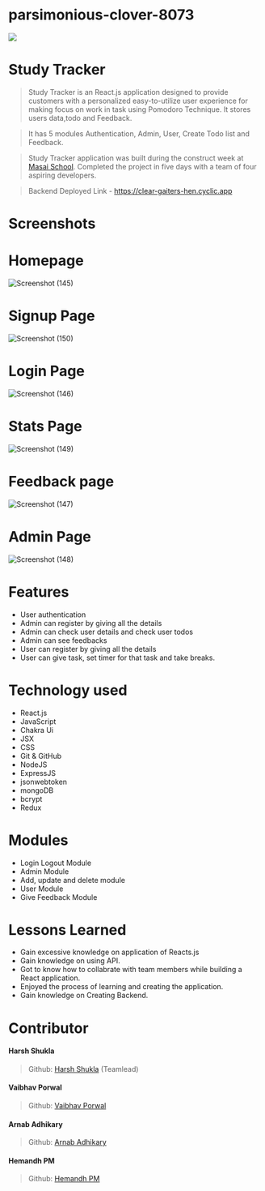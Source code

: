 # parsimonious-clover-8073

<img src="https://i.postimg.cc/Bt9RLyGL/Study-Tracker-Logo2-jpg.png"/>

# Study Tracker

> Study Tracker is an React.js application designed to provide customers with a personalized easy-to-utilize user experience for making focus on work in task using Pomodoro Technique. It stores users data,todo and Feedback.

> It has 5 modules Authentication, Admin, User, Create Todo list and Feedback.

> Study Tracker application was built during the construct week at [Masai School](https://masaischool.com/). Completed the project in five days with a team of four aspiring developers.

> Backend Deployed Link - https://clear-gaiters-hen.cyclic.app

# Screenshots

# Homepage

![Screenshot (145)](https://i.postimg.cc/mD7nxj9T/Screenshot-2023-06-18-135619.png)

# Signup Page

![Screenshot (150)](https://i.postimg.cc/pTM0Bj64/Screenshot-2023-06-18-140121.png)

# Login Page

![Screenshot (146)](https://i.postimg.cc/brz37h8R/Screenshot-2023-06-18-140200.png)

# Stats Page

![Screenshot (149)](https://i.postimg.cc/7PmV5jwp/Screenshot-2023-06-18-140246.png)

# Feedback page

![Screenshot (147)](https://i.postimg.cc/2ydcX7tg/Screenshot-2023-06-18-141220.png)

# Admin Page

![Screenshot (148)](https://i.postimg.cc/wvQ4wkZZ/Screenshot-2023-06-18-141321.png)

# Features

- User authentication
- Admin can register by giving all the details
- Admin can check user details and check user todos
- Admin can see feedbacks
- User can register by giving all the details
- User can give task, set timer for that task and take breaks.

# Technology used

- React.js
- JavaScript
- Chakra Ui
- JSX
- CSS
- Git & GitHub
- NodeJS
- ExpressJS
- jsonwebtoken
- mongoDB
- bcrypt
- Redux

# Modules

- Login Logout Module
- Admin Module
- Add, update and delete module
- User Module
- Give Feedback Module

# Lessons Learned

- Gain excessive knowledge on application of Reacts.js
- Gain knowledge on using API.
- Got to know how to collabrate with team members while building a React application.
- Enjoyed the process of learning and creating the application.
- Gain knowledge on Creating Backend.

# Contributor

#### Harsh Shukla

> Github: [Harsh Shukla](https://github.com/harshshukla2002)
> (Teamlead)

#### Vaibhav Porwal

> Github: [Vaibhav Porwal](https://github.com/vaibhav7895)

#### Arnab Adhikary

> Github: [Arnab Adhikary](https://github.com/Gourav7777)

#### Hemandh PM

> Github: [Hemandh PM](https://github.com/Hemandh7)

